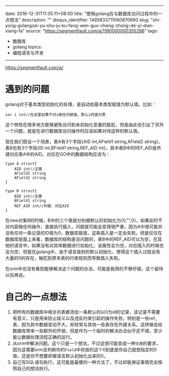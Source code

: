 
---
date: 2016-12-31T11:35:11+08:00
title: "使用golang在与数据库访问过程中的一点想法"
description: ""
disqus_identifier: 1485833711060870660
slug: "shi-yong-golangzai-yu-shu-ju-ku-fang-wen-guo-cheng-zhong-de-yi-dian-xiang-fa"
source: "https://segmentfault.com/a/1190000000355286"
tags: 
- 数据库 
- golang 
topics:
- 编程语言与开发
---

https://segmentfault.com/a/

遇到的问题
==========

golang对于基本类型初始化的处理，是自动给基本类型赋值为默认值。比如：

    var i int//在这里如果不对i做任何赋值，那么i的值为零

这个特性在很多地方能够避免访问到未初始化变量的尴尬，但是由此也引出了另外一个问题，就是在进行数据库访问操作时应该如果对待这样的默认值。

现在我们假设一个场景，表A有3个字段{AID int,AField1 string,AField2
string}，表B也有3个字段{ID int,BField1 string,REF\_AID
int}，其中表B中的REF\_AID是外键对应表A中的AID。对应在GO中的数据结构应该为：

    type A struct{
        AID int//主键
        AField1 string
        AField2 string
    }

    type B struct{
        BID int//主键
        BField1 string
        REF_AID int//外键，对应AID
    }

在new对象B的时候，B中的三个值就分别被默认的初始化为{0,"",0}，如果此时不对内容做任何操作，直接执行插入，问题就可能会变得很严重，因为A中很可能并没有任何一条记录的ID值为0，数据库报错，这条插入是一定会失败。但是仅仅在数据库层面上来看，数据库的结构是没问题的，表B中的REF\_AID可以为空，在其他的语言中，如果没有对具体数据进行初始化，该属性会为空，对应插入的时候也会为空，但是在golang中，由于语言级别的默认初始化，使得这个插入过程会有大量的0的存在，触犯到原本表的约束规则而导致插入失败。

在orm中也没有看到能够解决这个问题的办法，可能是我用的不够仔细，这个留待以后再说。

自己的一点想法
==============

1.  把所有的数据库中相关的表都添加一条默认的以0为id的记录，该记录不需要有意义，只是用来防止歧义以及违反约束引起的操作失败，特别是一些ref\_表，因为其中数据变动不大，却经常与其他一些表存在外键关系。这样做会给数据库带来一些额外的开销，但是作为一个临时的解决办法似乎还不错，至少能让数据处理流程正确的运行。
2.  从orm中解决问题。这个只是一个想法，不过这很可能变成一种`无理`的要求，因为这需要orm去判断你的`Field`中存放的这个0到底是你自己就想指定的0值，还是你不想要却被语言默认初始化出来的0。
3.  自己写SQL语句执行，这可能是最傻的一种方法了，不过却能保证事情完全按照自己的想法执行。


